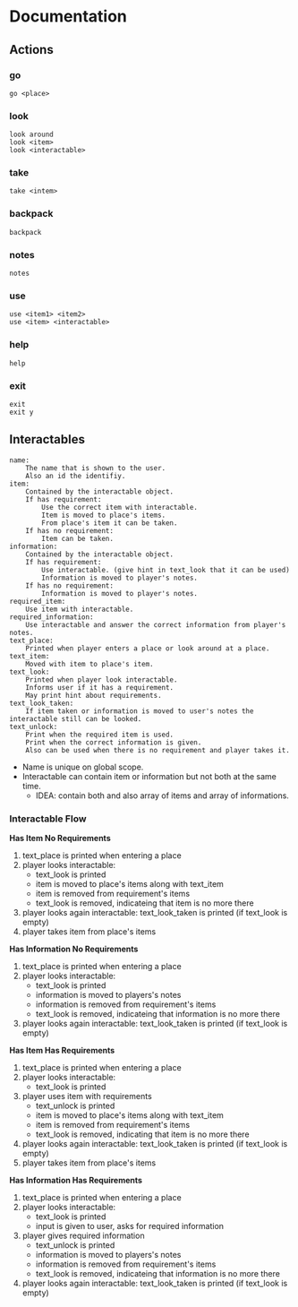 # Documentation
## Actions
### go
```
go <place>
```


### look
```
look around
look <item>
look <interactable>
```

### take
```
take <intem>
```

### backpack
```
backpack
```

### notes
```
notes
```

### use
```
use <item1> <item2>
use <item> <interactable>
```

### help
```
help
```

### exit
```
exit
exit y
```

## Interactables
```
name:
    The name that is shown to the user.
    Also an id the identifiy.
item:
    Contained by the interactable object.
    If has requirement:
        Use the correct item with interactable.
        Item is moved to place's items.
        From place's item it can be taken.
    If has no requirement:
        Item can be taken.
information:
    Contained by the interactable object.
    If has requirement:
        Use interactable. (give hint in text_look that it can be used)
        Information is moved to player's notes.
    If has no requirement:
        Information is moved to player's notes.
required_item:
    Use item with interactable.
required_information:
    Use interactable and answer the correct information from player's notes.
text_place:
    Printed when player enters a place or look around at a place.
text_item:
    Moved with item to place's item.
text_look:
    Printed when player look interactable.
    Informs user if it has a requirement.
    May print hint about requirements.
text_look_taken:
    If item taken or information is moved to user's notes the interactable still can be looked.
text_unlock:
    Print when the required item is used.
    Print when the correct information is given.
    Also can be used when there is no requirement and player takes it.
```

- Name is unique on global scope.  
- Interactable can contain item or information but not both at the same time.
  - IDEA: contain both and also array of items and array of informations.  

### Interactable Flow
**Has Item No Requirements**  
1. text_place is printed when entering a place
2. player looks interactable:
   - text_look is printed
   - item is moved to place's items along with text_item
   - item is removed from requirement's items
   - text_look is removed, indicateing that item is no more there 
3. player looks again interactable: text_look_taken is printed (if text_look is empty)
4. player takes item from place's items

**Has Information No Requirements**  
1. text_place is printed when entering a place
2. player looks interactable:
   - text_look is printed
   - information is moved to players's notes
   - information is removed from requirement's items
   - text_look is removed, indicateing that information is no more there
3. player looks again interactable: text_look_taken is printed (if text_look is empty)

**Has Item Has Requirements**  
1. text_place is printed when entering a place
2. player looks interactable:
   - text_look is printed
3. player uses item with requirements
   - text_unlock is printed
   - item is moved to place's items along with text_item
   - item is removed from requirement's items
   - text_look is removed, indicating that item is no more there 
4. player looks again interactable: text_look_taken is printed (if text_look is empty)
5. player takes item from place's items

**Has Information Has Requirements**  
1. text_place is printed when entering a place
2. player looks interactable:
   - text_look is printed
   - input is given to user, asks for required information
3. player gives required information
   - text_unlock is printed
   - information is moved to players's notes
   - information is removed from requirement's items
   - text_look is removed, indicateing that information is no more there
4. player looks again interactable: text_look_taken is printed (if text_look is empty)